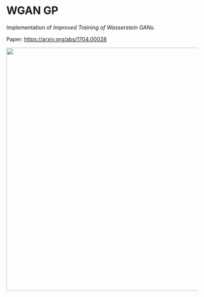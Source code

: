 # WGAN GP
Implementation of _Improved Training of Wasserstein GANs_.

Paper: https://arxiv.org/abs/1704.00028

<p align="center">
    <img src="http://eriklindernoren.se/images/imp_wgan.gif" width="640"\>
</p>
